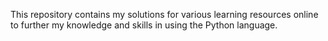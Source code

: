 This repository contains my solutions for various learning resources online to further my knowledge and skills in using the Python language.
